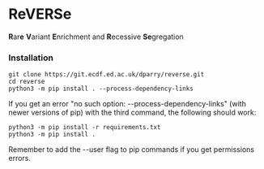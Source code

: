 # ReVERSe

**R**ar**e** **V**ariant **E**nrichment and **R**ecessive **Se**gregation

### Installation
    
    git clone https://git.ecdf.ed.ac.uk/dparry/reverse.git
    cd reverse
    python3 -m pip install . --process-dependency-links

If you get an error "no such option: --process-dependency-links" (with newer
versions of pip) with the third command, the following should work:

    python3 -m pip install -r requirements.txt
    python3 -m pip install .

Remember to add the --user flag to pip commands if you get permissions errors.


